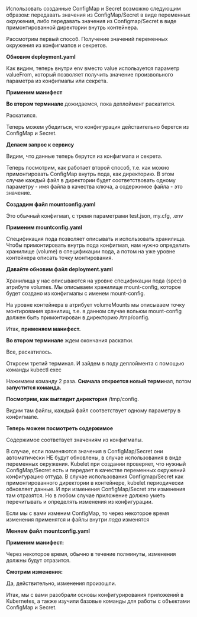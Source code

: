 Использовать созданные ConfigMap и Secret возможно следующим образом: передавать значения из ConfigMap/Secret в виде переменных окружения, либо передавать значения из Configmap/Secret в виде примонтированной директории внутрь контейнера. 

Рассмотрим первый способ.  Получение значений переменных окружения из конфигмапов и секретов. 

**Обновим deployment.yaml** 

Как видим, теперь внутри env вместо value используется параметр valueFrom, который позволяет получить значение произвольного параметра из конфигмапы или секрета. 

**Применим манифест**

**Во втором терминале** дожидаемся, пока деплоймент раскатится.

Раскатился. 

Теперь можем убедиться, что конфигурация действительно берется из СonfigMap и Secret.

**Делаем запрос к сервису**

Видим, что данные теперь берутся из конфигмапа и секрета. 

Теперь посмотрим, как работает второй способ, т.е. как можно примонтировать ConfigMap внутрь пода, как директорию. В этом случае каждый файл в директории будет соответствовать одному параметру - имя файла в качества ключа, а содержимое файла - это значение.

**Создадим файл mountconfig.yaml**

Это обычный конфигмап, с тремя параметрами test.json, my.cfg, .env

**Применим mountconfig.yaml**

Спецификация пода позволяет описывать и использовать хранилища.  Чтобы примонтировать внутрь пода конфигмап, нам нужно определить хранилище (volume) в спецификации пода, а потом на уже уровне контейнера описать точку монтирования. 

**Давайте обновим файл deployment.yaml** 

Хранилища у нас описываются на уровне спецификации пода (spec) в атрибуте volumes. Мы описываем хранилище mount-config, которое будет создано из конфигмапы с именем mount-config. 

На уровне контейнера в атрибует volumeMounts мы описываем точку монтирования хранилищ, т.е. в данном случае вольюм mount-config должен быть примонтирован в директорию /tmp/config. 

Итак, **применяем манифест.** 

**Во втором терминале** ждем окончания раскатки.

Все, раскатилось. 

Откроем третий терминал. И зайдем в поду деплоймента с помощью команды kubectl exec

Нажимаем команду 2 раза. **Сначала откроется новый терми**нал, потом **запустится команда.** 

**Посмотрим, как выглядит директория** /tmp/config. 

Видим там файлы, каждый файл соответствует одному параметру в конфигмапе. 

**Теперь можем посмотреть содержимое**

Содержимое соответвует значениям из конфигмапы. 

В случае, если поменяются значения в ConfigMap/Secret они автоматически НЕ будут обновлены, в случае использования в виде переменных окружения. Kubelet при создании проверяет, что нужный ConfigMap/Secret есть и передает в качестве переменных окружений конфигурацию оттуда. В случае использования Configmap/Secret как примонтированного директории в контейнере, kubelet периодически обновляет данные. И при изменения ConfigMap/Secret эти изменения там отразятся. Но в любом случае приложение должно уметь перечитывать и определять изменения из конфигурации.

Если мы с вами изменим ConfigMap, то через некоторое время изменения применятся и файлы внутри *пода* изменятся

**Меняем файл mountconfig.yaml**

**Применим манифест:**

Через некоторое время, обычно в течение полминуты, изменения должны будут отразится. 

**Смотрим изменения:**

Да, действительно, изменения произошли. 

Итак, мы с вами разобрали основы конфигурирования приложений в Kubernetes, а также изучили базовые команды для работы с объектами ConfigMap и Secret. 